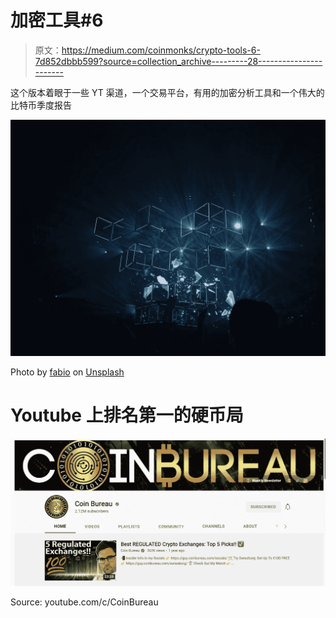 # 加密工具#6

> 原文：<https://medium.com/coinmonks/crypto-tools-6-7d852dbbb599?source=collection_archive---------28----------------------->

这个版本着眼于一些 YT 渠道，一个交易平台，有用的加密分析工具和一个伟大的比特币季度报告

![](img/d58c207da981ffdfd3c51b13cabf9590.png)

Photo by [fabio](https://unsplash.com/@fabioha?utm_source=medium&utm_medium=referral) on [Unsplash](https://unsplash.com?utm_source=medium&utm_medium=referral)

# Youtube 上排名第一的硬币局

![](img/88af3bb520282413f0957b26090a7272.png)

Source: youtube.com/c/CoinBureau